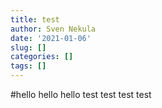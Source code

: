 ```yaml
---
title: test
author: Sven Nekula
date: '2021-01-06'
slug: []
categories: []
tags: []
---
```


#hello hello hello
test 
test
test
test
